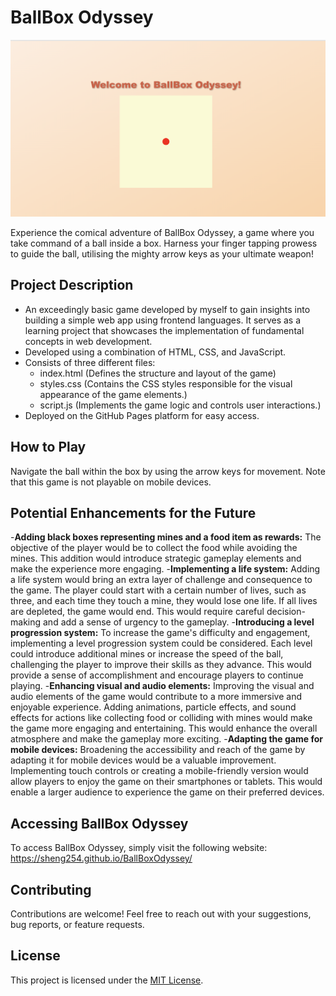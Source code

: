 # BallBox Odyssey

![Quantron](BallBoxOdyssey.png)

Experience the comical adventure of BallBox Odyssey, a game where you take command of a ball inside a box. Harness your finger tapping prowess to guide the ball, utilising the mighty arrow keys as your ultimate weapon!

## Project Description
- An exceedingly basic game developed by myself to gain insights into building a simple web app using frontend languages. It serves as a learning project that showcases the implementation of fundamental concepts in web development.
- Developed using a combination of HTML, CSS, and JavaScript.
- Consists of three different files:
  - index.html (Defines the structure and layout of the game)
  - styles.css (Contains the CSS styles responsible for the visual appearance of the game elements.)
  - script.js (Implements the game logic and controls user interactions.)
- Deployed on the GitHub Pages platform for easy access.

## How to Play
Navigate the ball within the box by using the arrow keys for movement. Note that this game is not playable on mobile devices.

##  Potential Enhancements for the Future
-**Adding black boxes representing mines and a food item as rewards:** The objective of the player would be to collect the food while avoiding the mines. This addition would introduce strategic gameplay elements and make the experience more engaging.
-**Implementing a life system:** Adding a life system would bring an extra layer of challenge and consequence to the game. The player could start with a certain number of lives, such as three, and each time they touch a mine, they would lose one life. If all lives are depleted, the game would end. This would require careful decision-making and add a sense of urgency to the gameplay.
-**Introducing a level progression system:** To increase the game's difficulty and engagement, implementing a level progression system could be considered. Each level could introduce additional mines or increase the speed of the ball, challenging the player to improve their skills as they advance. This would provide a sense of accomplishment and encourage players to continue playing.
-**Enhancing visual and audio elements:** Improving the visual and audio elements of the game would contribute to a more immersive and enjoyable experience. Adding animations, particle effects, and sound effects for actions like collecting food or colliding with mines would make the game more engaging and entertaining. This would enhance the overall atmosphere and make the gameplay more exciting.
-**Adapting the game for mobile devices:** Broadening the accessibility and reach of the game by adapting it for mobile devices would be a valuable improvement. Implementing touch controls or creating a mobile-friendly version would allow players to enjoy the game on their smartphones or tablets. This would enable a larger audience to experience the game on their preferred devices.

## Accessing BallBox Odyssey
To access BallBox Odyssey, simply visit the following website: https://sheng254.github.io/BallBoxOdyssey/

## Contributing
Contributions are welcome! Feel free to reach out with your suggestions, bug reports, or feature requests.

## License
This project is licensed under the [MIT License](LICENSE).
